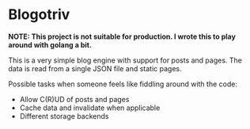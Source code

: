 Blogotriv
=========

**NOTE: This project is not suitable for production. I wrote this to play
around with golang a bit.**

This is a very simple blog engine with support for posts and pages. The data
is read from a single JSON file and static pages.

Possible tasks when someone feels like fiddling around with the code:
* Allow C(R)UD of posts and pages
* Cache data and invalidate when applicable
* Different storage backends

